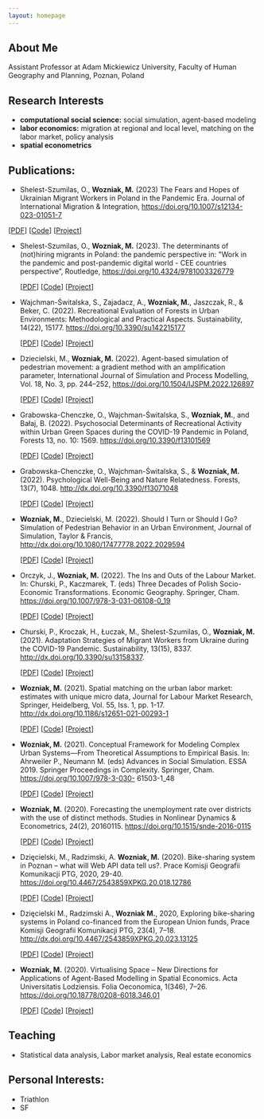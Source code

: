 ```yaml
---
layout: homepage
---
```


## About Me
Assistant Professor at Adam Mickiewicz University, Faculty of Human Geography and Planning,
Poznan, Poland

## Research Interests

- **computational social science:** social simulation, agent-based modeling
- **labor economics:** migration at regional and local level, matching on the labor market, policy analysis
- **spatial econometrics**

## Publications:

- Shelest-Szumilas, O., **Wozniak, M.** (2023) The Fears and Hopes of Ukrainian Migrant Workers in Poland in the Pandemic Era.
Journal of International Migration & Integration, https://doi.org/10.1007/s12134-023-01051-7

 [[PDF](https://doi.org/10.1007/s12134-023-01051-7)] [[Code](https://doi.org/10.1007/s12134-023-01051-7)] [[Project]()]

- Shelest-Szumilas, O., **Wozniak, M.** (2023). The determinants of (not)hiring migrants in Poland: the
pandemic perspective in: "Work in the pandemic and post-pandemic digital world - CEE countries
perspective”, Routledge, https://doi.org/10.4324/9781003326779

   [[PDF](https://doi.org/10.4324/9781003326779)] [[Code](https://doi.org/10.4324/9781003326779)] [[Project]()]

- Wajchman-Świtalska, S., Zajadacz, A., **Wozniak, M.**, Jaszczak, R., & Beker, C. (2022). Recreational Evaluation of Forests in Urban Environments: Methodological and Practical Aspects. Sustainability, 14(22), 15177. https://doi.org/10.3390/su142215177

   [[PDF](https://www.mdpi.com/2071-1050/14/22/15177)] [[Code]()] [[Project]()]

-  Dziecielski, M., **Wozniak, M.** (2022). Agent-based simulation of pedestrian movement: a gradient method with an amplification parameter,
International Journal of Simulation and Process Modelling, Vol. 18, No. 3, pp. 244–252, https://doi.org/10.1504/IJSPM.2022.126897

   [[PDF](https://www.inderscienceonline.com/doi/abs/10.1504/IJSPM.2022.126897)] [[Code](https://www.inderscienceonline.com/doi/abs/10.1504/IJSPM.2022.126897)] [[Project](https://www.inderscienceonline.com/doi/abs/10.1504/IJSPM.2022.126897)]

- Grabowska-Chenczke, O., Wajchman-Świtalska, S., **Wozniak, M.**, and Bałaj, B. (2022). Psychosocial Determinants of Recreational Activity within Urban Green Spaces during the COVID-19 Pandemic in Poland, Forests 13, no. 10: 1569. https://doi.org/10.3390/f13101569

   [[PDF](https://www.mdpi.com/1999-4907/13/10/1569)] [[Code](https://github.com/wozniak2/psychosocial_determinants)] [[Project](https://github.com/wozniak2/psychosocial_determinants)]

- Grabowska-Chenczke, O., Wajchman-Świtalska, S., & **Wozniak, M.**(2022). Psychological Well-Being and Nature Relatedness. Forests, 13(7), 1048.
 http://dx.doi.org/10.3390/f13071048

   [[PDF](https://www.mdpi.com/1999-4907/13/7/1048/htm)] [[Code]()] [[Project]()]
   
- **Wozniak, M.**, Dziecielski, M. (2022). Should I Turn or Should I Go? Simulation of Pedestrian Behavior
in an Urban Environment, Journal of Simulation, Taylor & Francis,
http://dx.doi.org/10.1080/17477778.2022.2029594

   [[PDF](http://dx.doi.org/10.1080/17477778.2022.2029594)] [[Code]()] [[Project]()]

- Orczyk, J., **Wozniak, M.** (2022). The Ins and Outs of the Labour Market. In: Churski, P., Kaczmarek, T. (eds) Three Decades of Polish Socio-Economic Transformations. Economic Geography. Springer, Cham. https://doi.org/10.1007/978-3-031-06108-0_19

   [[PDF](https://link.springer.com/chapter/10.1007/978-3-031-06108-0_19)] [[Code]()] [[Project]()]

- Churski, P., Kroczak, H., Łuczak, M., Shelest-Szumilas, O., **Wozniak, M.** (2021). Adaptation Strategies
of Migrant Workers from Ukraine during the COVID-19 Pandemic. Sustainability, 13(15), 8337.
http://dx.doi.org/10.3390/su13158337.

   [[PDF](http://dx.doi.org/10.3390/su13158337)] [[Code]()] [[Project]()]

- **Wozniak, M.** (2021). Spatial matching on the urban labor market: estimates with unique micro data,
Journal for Labour Market Research, Springer, Heidelberg, Vol. 55, Iss. 1, pp. 1-17.
http://dx.doi.org/10.1186/s12651-021-00293-1

   [[PDF](http://dx.doi.org/10.1186/s12651-021-00293-1)] [[Code](https://github.com/wozniak2/spatialMF)] [[Project](https://github.com/wozniak2/spatialMF)]

- **Wozniak, M.** (2021). Conceptual Framework for Modeling Complex Urban Systems—From Theoretical
Assumptions to Empirical Basis. In: Ahrweiler P., Neumann M. (eds) Advances in Social Simulation.
ESSA 2019. Springer Proceedings in Complexity. Springer, Cham. https://doi.org/10.1007/978-3-030-
61503-1_48

   [[PDF](https://doi.org/10.1007/978-3-030-61503-1_48)] [[Code]()] [[Project]()]

- **Wozniak, M.** (2020). Forecasting the unemployment rate over districts with the use of distinct methods.
Studies in Nonlinear Dynamics & Econometrics, 24(2), 20160115. https://doi.org/10.1515/snde-2016-0115

  [[PDF](https://doi.org/10.1515/snde-2016-0115)] [[Code]()] [[Project]()]

- Dzięcielski, M., Radzimski, A. **Wozniak, M.** (2020). Bike-sharing system in Poznan – what will Web API
data tell us?. Prace Komisji Geografii Komunikacji PTG, 2020, 29-40.
https://doi.org/10.4467/2543859XPKG.20.018.12786

   [[PDF](https://doi.org/10.4467/2543859XPKG.20.018.12786)] [[Code]()] [[Project]()]
   
- Dzięcielski M., Radzimski A., **Wozniak M.**, 2020, Exploring bike-sharing systems in Poland co-financed from the European Union
funds, Prace Komisji Geografii Komunikacji PTG, 23(4), 7–18. http://dx.doi.org/10.4467/2543859XPKG.20.023.13125

   [[PDF](http://dx.doi.org/10.4467/2543859XPKG.20.023.13125)] [[Code]()] [[Project]()]


- **Wozniak, M.** (2020). Virtualising Space – New Directions for Applications of Agent-Based Modelling in Spatial Economics. Acta Universitatis Lodziensis. Folia Oeconomica, 1(346), 7–26. https://doi.org/10.18778/0208-6018.346.01

   [[PDF](https://doi.org/10.18778/0208-6018.346.01)] [[Code]()] [[Project]()]

## Teaching
- Statistical data analysis, Labor market analysis, Real estate economics

## Personal Interests:
- Triathlon
- SF
